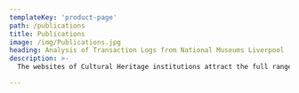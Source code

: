 ```yaml
---
templateKey: 'product-page'
path: /publications
title: Publications
image: /img/Publications.jpg
heading: Analysis of Transaction Logs from National Museums Liverpool
description: >-
  The websites of Cultural Heritage institutions attract the full range of users, from professionals to novices, for a variety of tasks. However, many institutions are reporting high bounce rates and therefore seeking ways to better engage users. The analysis of transaction logs can provide insights into users’ searching and navigational behaviours and support engagement strategies. In this paper we present the results from a transaction log analysis of web server logs representing user-system interactions from the seven websites of National Museums Liverpool (NML). In addition, we undertake an exploratory cluster analysis of users to identify potential user groups that emerge from the data. We compare this with previous studies of NML website users.

---
```

